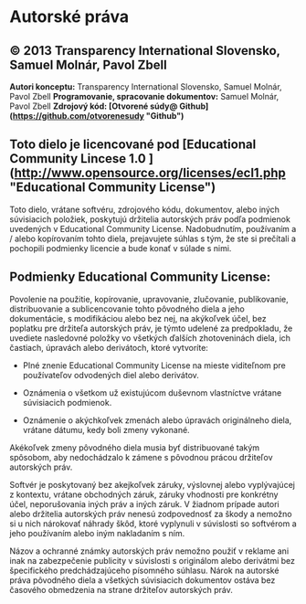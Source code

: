 # Autorské práva

## © 2013 Transparency International Slovensko, Samuel Molnár, Pavol Zbell 
 
__Autori konceptu:__ Transparency International Slovensko, Samuel Molnár, Pavol Zbell
__Programovanie, spracovanie dokumentov:__ Samuel Molnár, Pavol Zbell
__Zdrojový kód: [Otvorené súdy@ Github] (https://github.com/otvorenesudy "Github")__

## Toto dielo je licencované pod [Educational Community Lincese 1.0 ] (http://www.opensource.org/licenses/ecl1.php "Educational Community License")
 
Toto dielo, vrátane softvéru, zdrojového kódu, dokumentov, alebo iných súvisiacich položiek, poskytujú držitelia autorských práv podľa podmienok uvedených v Educational Community License. Nadobudnutím, používaním a / alebo kopírovaním tohto diela, prejavujete súhlas s tým, že ste si prečítali a pochopili podmienky licencie a bude konať v súlade s nimi. 
 
## Podmienky Educational Community License: 
 
Povolenie na použitie, kopírovanie, upravovanie, zlučovanie, publikovanie, distribuovanie a sublicencovanie tohto pôvodného diela a jeho dokumentácie, s modifikáciou alebo bez nej, na akýkoľvek účel, bez poplatku pre držiteľa autorských práv, je týmto udelené za predpokladu, že uvediete nasledovné položky vo všetkých ďalších zhotoveninách diela, ich častiach, úpravách alebo derivátoch, ktoré vytvoríte: 
 
- Plné znenie Educational Community License na mieste viditeľnom pre používateľov odvodených diel alebo derivátov. 
 
- Oznámenia o všetkom už existujúcom duševnom vlastníctve vrátane súvisiacich podmienok. 
 
- Oznámenie o akýchkoľvek zmenách alebo úpravách originálneho diela, vrátane dátumu, kedy boli zmeny vykonané. 
 
Akékoľvek zmeny pôvodného diela musia byť distribuované takým spôsobom, aby nedochádzalo k zámene s pôvodnou prácou držiteľov autorských práv. 
 
Softvér je poskytovaný bez akejkoľvek záruky, výslovnej alebo vyplývajúcej z kontextu, vrátane obchodných záruk, záruky vhodnosti pre konkrétny účel, neporušovania iných práv a iných záruk. V žiadnom prípade autori alebo držitelia autorských práv nenesú zodpovednosť za škody a nemožno si u nich nárokovať náhrady škôd, ktoré vyplynuli v súvislosti so softvérom a jeho používaním alebo iným nakladaním s ním. 
 
Názov a ochranné známky autorských práv nemožno použiť v reklame ani inak na zabezpečenie publicity v súvislosti s originálom alebo derivátmi bez špecifického predchádzajúceho písomného súhlasu. Nárok na autorské práva pôvodného diela a všetkých 
súvisiacich dokumentov ostáva bez časového obmedzenia na strane držiteľov autorských práv.
